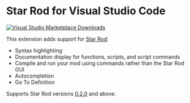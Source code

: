 # Star Rod for Visual Studio Code

[![Visual Studio Marketplace Downloads](https://img.shields.io/visual-studio-marketplace/d/nanaian.vscode-star-rod)](https://marketplace.visualstudio.com/items?itemName=nanaian.vscode-star-rod)

This extension adds support for [Star Rod](https://github.com/nanaian/star-rod):

- Syntax highlighting
- Documentation display for functions, scripts, and script commands
- Compile and run your mod using commands rather than the Star Rod GUI
- Autocompletion
- Go To Definition

Supports Star Rod versions [0.2.0](https://github.com/nanaian/star-rod/releases/tag/v0.2.0) and above.
